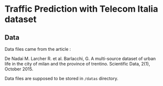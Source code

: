 # Traffic Prediction with Telecom Italia dataset

## Data

Data files came from the article : 

De Nadai M. Larcher R. et al. Barlacchi, G. A multi-source dataset of urban life in the city of milan and the province of trentino. Scientific Data, 2(1), October 2015.

Data files are supposed to be stored in `/datas` directory.
